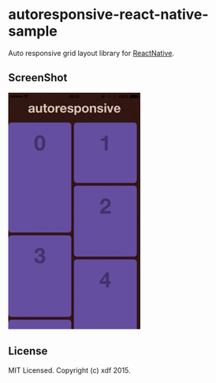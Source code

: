 autoresponsive-react-native-sample
==================================

Auto responsive grid layout library for [ReactNative](https://facebook.github.io/react-native/).

## ScreenShot

![](./screenshot.gif)

## License

MIT Licensed. Copyright (c) xdf 2015.
